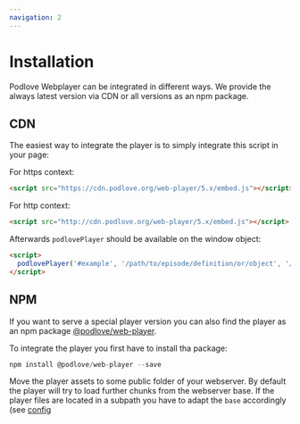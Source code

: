 ```yaml
---
navigation: 2
---
```


# Installation

Podlove Webplayer can be integrated in different ways. We provide the always latest version via CDN or all versions as an npm package.

## CDN

The easiest way to integrate the player is to simply integrate this script in your page:

For https context:
```html
<script src="https://cdn.podlove.org/web-player/5.x/embed.js"></script>
```

For http context:
```html
<script src="http://cdn.podlove.org/web-player/5.x/embed.js"></script>
```

Afterwards `podlovePlayer` should be available on the window object:

```html
<script>
  podlovePlayer('#example', '/path/to/episode/definition/or/object', '/path/to/configuration/or/object');
</script>
```

## NPM

If you want to serve a special player version you can also find the player as an npm package [@podlove/web-player](https://www.npmjs.com/package/@podlove/web-player).

To integrate the player you first have to install tha package:

```javascript
npm install @podlove/web-player --save
```

Move the player assets to some public folder of your webserver. By default the player will try to load further chunks from the webserver base. If the player files are located in a subpath you have to adapt the `base` accordingly (see [config](config.html)
